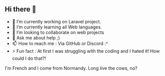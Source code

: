 <!-- **MathisDlb/mathisdlb** is a ✨ _special_ ✨ repository because its `README.md` (this file) appears on your GitHub profile.
Here are some ideas to get you started:-->

## Hi there 👋

- 🔭 I’m currently working on Laravel project.
- 🌱 I’m currently learning all Web languages.
- 👯 I’m looking to collaborate on web projects
- 💬 Ask me about help ;)
- 📫 How to reach me : Via GitHub or Discord :^
- ⚡ Fun fact : At first I was struggling with the coding and I hated it! How could I do that?!

I'm French and I come from Normandy. Long live the cows, no? 
<!--stackedit_data:
eyJoaXN0b3J5IjpbLTIwODk4MTE3NzddfQ==
-->